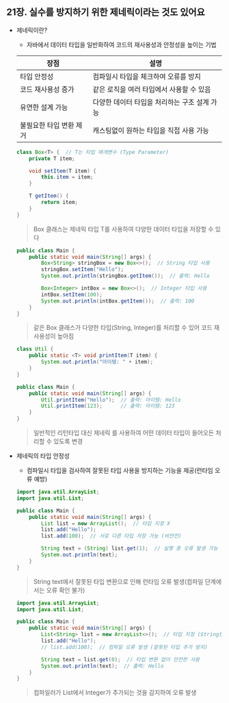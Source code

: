 ## 21장. 실수를 방지하기 위한 제네릭이라는 것도 있어요

* 제네릭이란?
    - 자바에서 데이터 타입을 일반화하여 코드의 재사용성과 안정성을 높이는 기법
    
    |장점|설명|
    |---|---|
    |타입 안정성|컴파일시 타입을 체크하여 오류를 방지|
    |코드 재사용성 증가|같은 로직을 여러 타입에서 사용할 수 있음|
    |유연한 설계 가능|다양한 데이터 타입을 처리하는 구조 설계 가능|
    |불필요한 타입 변환 제거|캐스팅없이 원하는 타입을 직접 사용 가능|
    ```java
    class Box<T> {  // T는 타입 매개변수 (Type Parameter)
        private T item;

        void setItem(T item) {
            this.item = item;
        }

        T getItem() {
            return item;
        }
    }
    ```
    > Box<T> 클래스는 제네릭 타입 T를 사용하여 다양한 데이터 타입을 저장할 수 있다
    ```java
    public class Main {
        public static void main(String[] args) {
            Box<String> stringBox = new Box<>();  // String 타입 사용
            stringBox.setItem("Hello");
            System.out.println(stringBox.getItem());  // 출력: Hello

            Box<Integer> intBox = new Box<>();  // Integer 타입 사용
            intBox.setItem(100);
            System.out.println(intBox.getItem());  // 출력: 100
        }
    }
    ```
    > 같은 Box 클래스가 다양한 타입(String, Integer)를 처리할 수 있어 코드 재사용성이 높아짐
    ```java
    class Util {
        public static <T> void printItem(T item) {
            System.out.println("아이템: " + item);
        }
    }

    public class Main {
        public static void main(String[] args) {
            Util.printItem("Hello");  // 출력: 아이템: Hello
            Util.printItem(123);      // 출력: 아이템: 123
        }
    }
    ```
    > 일반적인 리턴타입 대신 제네릭 <T>를 사용하여 어떤 데이터 타입이 들어오든 처리할 수 있도록 변경

* 제네릭의 타입 안정성
    - 컴파일시 타입을 검사하여 잘못된 타입 사용을 방지하는 기능을 제공(런타임 오류 예방)
    ```java
    import java.util.ArrayList;
    import java.util.List;

    public class Main {
        public static void main(String[] args) {
            List list = new ArrayList();  // 타입 지정 X
            list.add("Hello");
            list.add(100);  // 서로 다른 타입 저장 가능 (비안전)

            String text = (String) list.get(1);  // 실행 중 오류 발생 가능
            System.out.println(text);
        }
    }
    ```
    > String text에서 잘못된 타입 변환으로 인해 런타임 오류 발생(컴파일 단계에서는 오류 확인 불가)
    ```java
    import java.util.ArrayList;
    import java.util.List;

    public class Main {
        public static void main(String[] args) {
            List<String> list = new ArrayList<>();  // 타입 지정 (String만 저장 가능)
            list.add("Hello");
            // list.add(100);  // 컴파일 오류 발생 (잘못된 타입 추가 방지)

            String text = list.get(0);  // 타입 변환 없이 안전한 사용
            System.out.println(text);  // 출력: Hello
        }
    }
    ```
    > 컴파일러가 List<String>에서 Integer가 추가되는 것을 감지하여 오류 발생